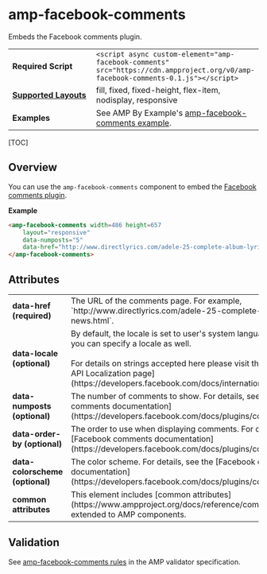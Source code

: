 <!---
Copyright 2015 The AMP HTML Authors. All Rights Reserved.

Licensed under the Apache License, Version 2.0 (the "License");
you may not use this file except in compliance with the License.
You may obtain a copy of the License at

      http://www.apache.org/licenses/LICENSE-2.0

Unless required by applicable law or agreed to in writing, software
distributed under the License is distributed on an "AS-IS" BASIS,
WITHOUT WARRANTIES OR CONDITIONS OF ANY KIND, either express or implied.
See the License for the specific language governing permissions and
limitations under the License.
-->

# amp-facebook-comments
Embeds the Facebook comments plugin.

<table>
  <tr>
    <td width="40%"><strong>Required Script</strong></td>
    <td><code>&lt;script async custom-element="amp-facebook-comments" src="https://cdn.ampproject.org/v0/amp-facebook-comments-0.1.js">&lt;/script></code></td>
  </tr>
  <tr>
    <td class="col-fourty"><strong><a href="https://www.ampproject.org/docs/guides/responsive/control_layout.html">Supported Layouts</a></strong></td>
    <td>fill, fixed, fixed-height, flex-item, nodisplay, responsive</td>
  </tr>
  <tr>
    <td><strong>Examples</strong></td>
    <td>See AMP By Example's <a href="https://ampbyexample.com/components/amp-facebook-comments/">amp-facebook-comments example</a>.</td>
  </tr>
</table>

[TOC]

## Overview

You can use the `amp-facebook-comments` component to embed the [Facebook comments plugin](https://developers.facebook.com/docs/plugins/comments).

**Example**

```html
<amp-facebook-comments width=486 height=657
    layout="responsive"
    data-numposts="5"
    data-href="http://www.directlyrics.com/adele-25-complete-album-lyrics-news.html">
</amp-facebook-comments>
```
## Attributes
<table class=„ad—table-listing“>
  <tr>
    <td width="40%"><strong>data-href (required)</strong></td>
    <td>The URL of the comments page. For example, `http://www.directlyrics.com/adele-25-complete-album-lyrics-news.html`.</td>
  </tr>
  <tr>
    <td width="40%"><strong>data-locale (optional)</strong></td>
    <td>By default, the locale is set to user's system language; however, you can specify a locale as well. <br><br> For details on strings accepted here please visit the [Facebook API Localization page](https://developers.facebook.com/docs/internationalization)</td>
  </tr>
  <tr>
    <td width="40%"><strong>data-numposts (optional)</strong></td>
    <td>The number of comments to show.  For details, see the [Facebook comments documentation](https://developers.facebook.com/docs/plugins/comments).</td>
  </tr>
  <tr>
    <td width="40%"><strong>data-order-by (optional)</strong></td>
    <td>The order to use when displaying comments. For details, see the [Facebook comments documentation](https://developers.facebook.com/docs/plugins/comments).</td>
  </tr>
  <tr>
    <td width="40%"><strong>data-colorscheme (optional)</strong></td>
    <td>The color scheme. For details, see the [Facebook comments documentation](https://developers.facebook.com/docs/plugins/comments).</td>
  </tr>
  <tr>
    <td width="40%"><strong>common attributes</strong></td>
    <td>This element includes [common attributes](https://www.ampproject.org/docs/reference/common_attributes) extended to AMP components.</td>
  </tr>
</table>

## Validation

See [amp-facebook-comments rules](https://github.com/ampproject/amphtml/blob/master/extensions/amp-facebook-comments/validator-amp-facebook-comments.protoascii) in the AMP validator specification.
